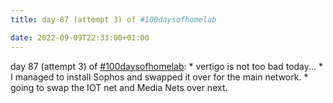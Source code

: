 ```yaml
---
title: day 87 (attempt 3) of #100daysofhomelab

date: 2022-09-09T22:33:00+01:00
---
```


day 87 (attempt 3) of [#100daysofhomelab](https://twitter.com/hashtag/100daysofhomelab?src=hashtag_click): * vertigo is not too bad today... * I managed to install Sophos and swapped it over for the main network.  * going to swap the IOT net and Media Nets over next.
